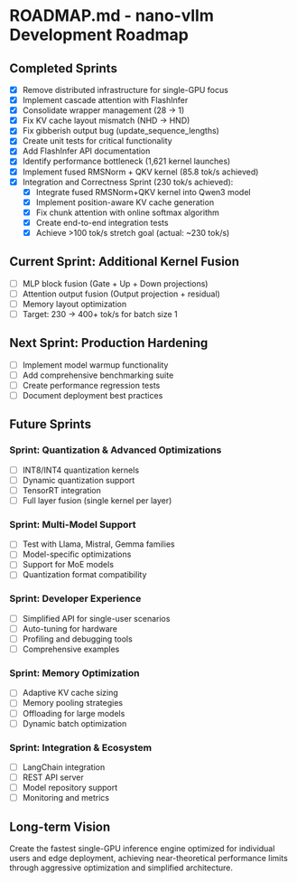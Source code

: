 # ROADMAP.md - nano-vllm Development Roadmap

## Completed Sprints
- [x] Remove distributed infrastructure for single-GPU focus
- [x] Implement cascade attention with FlashInfer
- [x] Consolidate wrapper management (28 → 1)
- [x] Fix KV cache layout mismatch (NHD → HND)
- [x] Fix gibberish output bug (update_sequence_lengths)
- [x] Create unit tests for critical functionality
- [x] Add FlashInfer API documentation
- [x] Identify performance bottleneck (1,621 kernel launches)
- [x] Implement fused RMSNorm + QKV kernel (85.8 tok/s achieved)
- [x] Integration and Correctness Sprint (230 tok/s achieved):
    - [x] Integrate fused RMSNorm+QKV kernel into Qwen3 model
    - [x] Implement position-aware KV cache generation
    - [x] Fix chunk attention with online softmax algorithm
    - [x] Create end-to-end integration tests
    - [x] Achieve >100 tok/s stretch goal (actual: ~230 tok/s)

## Current Sprint: Additional Kernel Fusion
- [ ] MLP block fusion (Gate + Up + Down projections)
- [ ] Attention output fusion (Output projection + residual)
- [ ] Memory layout optimization
- [ ] Target: 230 → 400+ tok/s for batch size 1

## Next Sprint: Production Hardening
- [ ] Implement model warmup functionality
- [ ] Add comprehensive benchmarking suite
- [ ] Create performance regression tests
- [ ] Document deployment best practices

## Future Sprints

### Sprint: Quantization & Advanced Optimizations
- [ ] INT8/INT4 quantization kernels
- [ ] Dynamic quantization support
- [ ] TensorRT integration
- [ ] Full layer fusion (single kernel per layer)

### Sprint: Multi-Model Support
- [ ] Test with Llama, Mistral, Gemma families
- [ ] Model-specific optimizations
- [ ] Support for MoE models
- [ ] Quantization format compatibility

### Sprint: Developer Experience
- [ ] Simplified API for single-user scenarios
- [ ] Auto-tuning for hardware
- [ ] Profiling and debugging tools
- [ ] Comprehensive examples

### Sprint: Memory Optimization
- [ ] Adaptive KV cache sizing
- [ ] Memory pooling strategies
- [ ] Offloading for large models
- [ ] Dynamic batch optimization

### Sprint: Integration & Ecosystem
- [ ] LangChain integration
- [ ] REST API server
- [ ] Model repository support
- [ ] Monitoring and metrics

## Long-term Vision
Create the fastest single-GPU inference engine optimized for individual users and edge deployment, achieving near-theoretical performance limits through aggressive optimization and simplified architecture.
